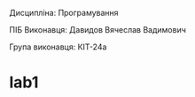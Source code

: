 Дисципліна: Програмування

ПІБ Виконавця: Давидов Вячеслав Вадимович

Група виконавця: КІТ-24а

# lab1
